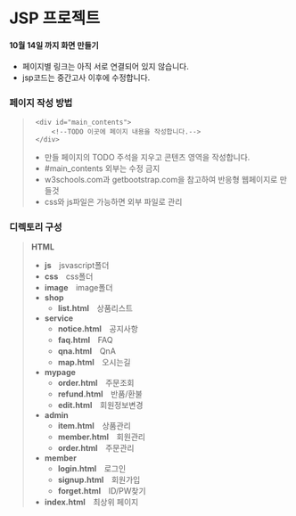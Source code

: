 # JSP 프로젝트
#### 10월 14일 까지 화면 만들기
* 페이지별 링크는 아직 서로 연결되어 있지 않습니다.
* jsp코드는 중간고사 이후에 수정합니다.

### 페이지 작성 방법
>      <div id="main_contents">
>          <!--TODO 이곳에 페이지 내용을 작성합니다.-->
>      </div>
> * 만들 페이지의 TODO 주석을 지우고 콘텐츠 영역을 작성합니다.
> * #main_contents 외부는 수정 금지
> * w3schools.com과 getbootstrap.com을 참고하여 반응형 웹페이지로 만들것
> * css와 js파일은 가능하면 외부 파일로 관리

### 디렉토리 구성
><b>HTML</b>
> * <b>js</b>　jsvascript폴더
> * <b>css</b>　css폴더
> * <b>image</b>　image폴더
> * <b>shop</b>
>     * <b>list.html</b>　상품리스트
> * <b>service</b>
>     * <b>notice.html</b>　공지사항
>     * <b>faq.html</b>　FAQ
>     * <b>qna.html</b>　QnA
>     * <b>map.html</b>　오시는길
> * <b>mypage</b>
>     * <b>order.html</b>　주문조회
>     * <b>refund.html</b>　반품/환불
>     * <b>edit.html</b>　회원정보변경
> * <b>admin</b>
>     * <b>item.html</b>　상품관리
>     * <b>member.html</b>　회원관리
>     * <b>order.html</b>　주문관리
> * <b>member</b>
>     * <b>login.html</b>　로그인
>     * <b>signup.html</b>　회원가입
>     * <b>forget.html</b>　ID/PW찾기
> * <b>index.html</b>　최상위 페이지 
